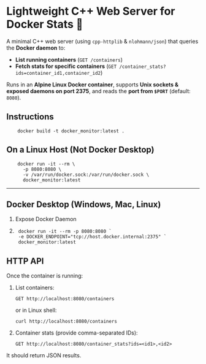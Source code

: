 # Lightweight C++ Web Server for Docker Stats 🚀  
A minimal C++ web server (using `cpp-httplib` & `nlohmann/json`) that queries the **Docker daemon** to:

- **List running containers** (`GET /containers`)
- **Fetch stats for specific containers** (`GET /container_stats?ids=container_id1,container_id2`)

Runs in an **Alpine Linux Docker container**, supports **Unix sockets & exposed daemons on port 2375**, and reads the **port from `$PORT`** (default: `8080`).


## Instructions

```shell
    docker build -t docker_monitor:latest .
```

## On a Linux Host (Not Docker Desktop)

```shell
    docker run -it --rm \
      -p 8080:8080 \
      -v /var/run/docker.sock:/var/run/docker.sock \
      docker_monitor:latest
```

---

## Docker Desktop (Windows, Mac, Linux)

1. Expose Docker Daemon
2. ```shell
    docker run -it --rm -p 8080:8080 `
    -e DOCKER_ENDPOINT="tcp://host.docker.internal:2375" `
    docker_monitor:latest
    ```

## HTTP API

Once the container is running:

1. List containers:
    ```shell
    GET http://localhost:8080/containers
    ```
    or in Linux shell:
    ```shell
    curl http://localhost:8080/containers
    ```

2. Container stats (provide comma-separated IDs):
    ```shell
    GET http://localhost:8080/container_stats?ids=<id1>,<id2>
    ```

It should return JSON results.